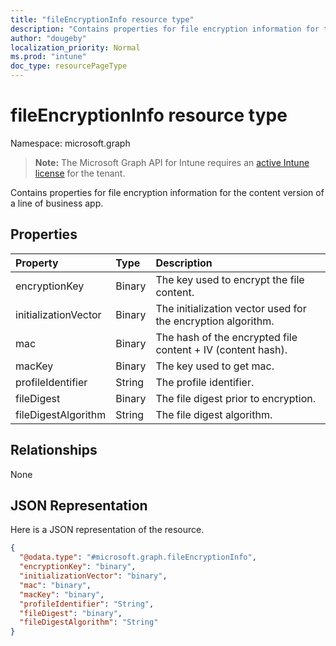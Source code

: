 ```yaml
---
title: "fileEncryptionInfo resource type"
description: "Contains properties for file encryption information for the content version of a line of business app."
author: "dougeby"
localization_priority: Normal
ms.prod: "intune"
doc_type: resourcePageType
---
```


# fileEncryptionInfo resource type

Namespace: microsoft.graph

> **Note:** The Microsoft Graph API for Intune requires an [active Intune license](https://go.microsoft.com/fwlink/?linkid=839381) for the tenant.

Contains properties for file encryption information for the content version of a line of business app.

## Properties
|Property|Type|Description|
|:---|:---|:---|
|encryptionKey|Binary|The key used to encrypt the file content.|
|initializationVector|Binary|The initialization vector used for the encryption algorithm.|
|mac|Binary|The hash of the encrypted file content + IV (content hash).|
|macKey|Binary|The key used to get mac.|
|profileIdentifier|String|The profile identifier.|
|fileDigest|Binary|The file digest prior to encryption.|
|fileDigestAlgorithm|String|The file digest algorithm.|

## Relationships
None

## JSON Representation
Here is a JSON representation of the resource.
<!-- {
  "blockType": "resource",
  "@odata.type": "microsoft.graph.fileEncryptionInfo"
}
-->
``` json
{
  "@odata.type": "#microsoft.graph.fileEncryptionInfo",
  "encryptionKey": "binary",
  "initializationVector": "binary",
  "mac": "binary",
  "macKey": "binary",
  "profileIdentifier": "String",
  "fileDigest": "binary",
  "fileDigestAlgorithm": "String"
}
```









